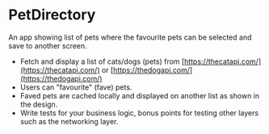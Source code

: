 # PetDirectory
An app showing list of pets where the favourite pets can be selected and save to another screen.
- Fetch and display a list of cats/dogs (pets) from [https://thecatapi.com/](https://thecatapi.com/) or [https://thedogapi.com/](https://thedogapi.com/)
- Users can "favourite" (fave) pets.
- Faved pets are cached locally and displayed on another list as shown in the design.
- Write tests for your business logic, bonus points for testing other layers such as the networking layer.
